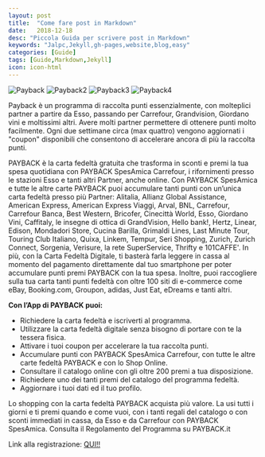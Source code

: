 ```yaml
---
layout: post
title:  "Come fare post in Markdown"
date:   2018-12-18
desc: "Piccola Guida per scrivere post in Markdown"
keywords: "Jalpc,Jekyll,gh-pages,website,blog,easy"
categories: [Guide]
tags: [Guide,Markdown,Jekyll]
icon: icon-html
---
```


![Payback](http://lh3.googleusercontent.com/uTleG8D40rZxmtzoyOzITUI7osCzlm2LtE0u_HaZPqcuS2Ko47q7Kq4Vll-5DfEZcc9e=w1366-h625-rw)
![Payback2](http://lh3.googleusercontent.com/wQ82qikv2miu0I-Tnl2DdF0CcXFjpytfyPCA1_wJGsMr8X2Gx6zSuwJDY9o0y2toBw=w1366-h625-rw)
![Payback3](http://lh3.googleusercontent.com/uTleG8D40rZxmtzoyOzITUI7osCzlm2LtE0u_HaZPqcuS2Ko47q7Kq4Vll-5DfEZcc9e=w720-h310-rw)
![Payback4](http://lh3.googleusercontent.com/pB507Lawqv_aYj0_8jsbl63mDlGW_Ps8Z6loWxYf2OGEwpAMZzI9Gbbi8GNbAKNwFoAg=w1366-h625-rw)

Payback è un programma di raccolta punti essenzialmente, con molteplici partner a partire da Esso, passando per Carrefour, Grandvision, Giordano vini e moltissimi altri.
Avere molti partner permettere di ottenere punti molto facilmente. Ogni due settimane circa (max quattro) vengono aggiornati i "coupon" disponibili che consentono di 
accelerare ancora di più la raccolta punti. 

PAYBACK è la carta fedeltà gratuita che trasforma in sconti e premi la tua spesa quotidiana con PAYBACK SpesAmica Carrefour, i rifornimenti presso le stazioni Esso e tanti altri Partner, anche online.
Con PAYBACK SpesAmica e tutte le altre carte PAYBACK puoi accumulare tanti punti con un’unica carta fedeltà presso più Partner: Alitalia, Allianz Global Assistance, American Express, American Express Viaggi, Arval, BNL, Carrefour, Carrefour Banca, Best Western, Bricofer, Cinecittà World, Esso, Giordano Vini, Caffitaly, le insegne di ottica di GrandVision, Hello bank!, Hertz, Linear, Edison, Mondadori Store, Cucina Barilla, Grimaldi Lines, Last Minute Tour, Touring Club Italiano, Quixa, Linkem, Tempur, Seri Shopping, Zurich, Zurich Connect, Sorgenia, Verisure, la rete SuperService, Thrifty e 101CAFFE'.
In più, con la Carta Fedeltà Digitale, ti basterà farla leggere in cassa al momento del pagamento direttamente dal tuo smartphone per poter accumulare punti premi PAYBACK con la tua spesa.
Inoltre, puoi raccogliere sulla tua carta tanti punti fedeltà con oltre 100 siti di e-commerce come eBay, Booking.com, Groupon, adidas, Just Eat, eDreams e tanti altri.

**Con l’App di PAYBACK puoi:**
- Richiedere la carta fedeltà e iscriverti al programma.
- Utilizzare la carta fedeltà digitale senza bisogno di portare con te la tessera fisica.
- Attivare i tuoi coupon per accelerare la tua raccolta punti.
- Accumulare punti con PAYBACK SpesAmica Carrefour, con tutte le altre carte fedeltà PAYBACK e con lo Shop Online.
- Consultare il catalogo online con gli oltre 200 premi a tua disposizione.
- Richiedere uno dei tanti premi del catalogo del programma fedeltà.
- Aggiornare i tuoi dati ed il tuo profilo.

Lo shopping con la carta fedeltà PAYBACK acquista più valore. La usi tutti i giorni e ti premi quando e come vuoi, con i tanti regali del catalogo o con sconti immediati in cassa, da Esso e da Carrefour con PAYBACK SpesAmica.
Consulta il Regolamento del Programma su PAYBACK.it

Link alla registrazione: [QUI!!](https://www.payback.it/registra-richiedi/richiedi-la-carta)
